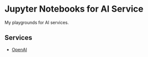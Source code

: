 # Jupyter Notebooks for AI Service

My playgrounds for AI services.

## Services

- [OpenAI](./openai/)
